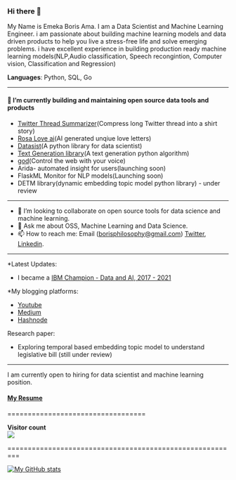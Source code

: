 
### Hi there 👋

My Name is Emeka Boris Ama. I am a Data Scientist and Machine Learning Engineer. i am passionate about building machine learning models and data driven products to help you live a stress-free life and solve emerging problems. i have excellent experience in building production ready machine learning models(NLP,Audio classification, Speech recongintion, Computer vision, Classification and Regression)

**Languages**: Python, SQL, Go

--------------------------------------------------------------------------
  
#### 🔭 I’m currently building and maintaining open source data tools and products 

- [Twitter Thread Summarizer](https://twitter.com/summarizethread)(Compress long Twitter thread into a shirt story)
- [Rosa Love ai](https://rosalove.xyz)(AI generated unqiue love letters)
- [Datasist](https://github.com/risenW/datasist)(A python library for data scientist)
- [Text Generation library](https://github.com/Emekaborisama/textgen)(A text generation python algorithm)
- [god](https://god.emekaboris.me/)(Control the web with your voice)
- Arida- automated insight for users(launching soon)
- FlaskML Monitor for NLP models(Launching soon)
- DETM library(dynamic embedding topic model python library) - under review


---------------------------------------------------------------------------

- 👯 I’m looking to collaborate on open source tools for data science and machine learning.
- 💬 Ask me about OSS, Machine Learning and Data Science.
- 📫 How to reach me: Email (borisphilosophy@gmail.com) [Twitter](https://twitter.com/emeka_boris), [Linkedin](https://www.linkedin.com/in/emekaborisama).

------------------------------------------------------------------------

*Latest Updates:

* I became a [IBM Champion - Data and AI, 2017 - 2021](https://developer.ibm.com/champions/)

*My blogging platforms:
 * [Youtube](https://www.youtube.com/channel/UCfin6Ag1GxmFj9eu-wiOP8w/featured?view_as=subscriber)
 * [Medium](https://emekaboris.medium.com/)
 * [Hashnode](https://hashnode.com/@emekaboris)
 
 Research paper:
 * Exploring temporal based embedding topic model to understand legislative bill (still under review)

-----------------------------------
I am currently open to hiring for data scientist and machine learning position. 

#### [My Resume](https://docs.google.com/document/d/111tv87hUbvvwbvdz2hgGvuOUH0eOuC-wubHUDPY-WfU/edit?usp=sharing)
 
 ==================================
 
 <p align="left"> 
  <b>Visitor count</b><br>
  <img src="https://profile-counter.glitch.me/Ezike/count.svg" />
</p>
=========================================================



 [![My GitHub stats](https://github-readme-stats.vercel.app/api?username=emekaborisama)](https://github.com/emekaborisama/github-readme-stats)
